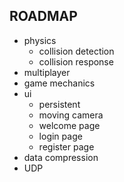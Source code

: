 ## ROADMAP

- physics
  - collision detection
  - collision response
- multiplayer
- game mechanics
- ui
  - persistent
  - moving camera
  - welcome page
  - login page
  - register page
- data compression
- UDP
